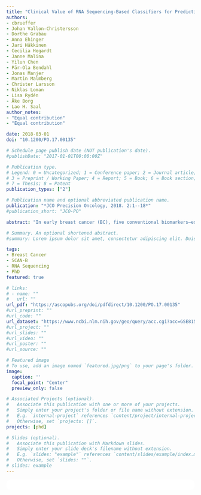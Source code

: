 ```yaml
---
title: "Clinical Value of RNA Sequencing-Based Classifiers for Prediction of the Five Conventional Breast Cancer Biomarkers: A Report From the Population-Based Multicenter Sweden Cancerome Analysis Network–Breast Initiative"
authors:
- cbrueffer
- Johan Vallon-Christersson
- Dorthe Grabau
- Anna Ehinger
- Jari Häkkinen
- Cecilia Hegardt
- Janne Malina
- Yilun Chen
- Pär-Ola Bendahl
- Jonas Manjer
- Martin Malmberg
- Christer Larsson
- Niklas Loman
- Lisa Rydén
- Åke Borg
- Lao H. Saal
author_notes:
- "Equal contribution"
- "Equal contribution"

date: 2018-03-01
doi: "10.1200/PO.17.00135"

# Schedule page publish date (NOT publication's date).
#publishDate: "2017-01-01T00:00:00Z"

# Publication type.
# Legend: 0 = Uncategorized; 1 = Conference paper; 2 = Journal article;
# 3 = Preprint / Working Paper; 4 = Report; 5 = Book; 6 = Book section;
# 7 = Thesis; 8 = Patent
publication_types: ["2"]

# Publication name and optional abbreviated publication name.
publication: "*JCO Precision Oncology, 2018. 2:1--18*"
#publication_short: "JCO-PO"

abstract: "In early breast cancer (BC), five conventional biomarkers—estrogen receptor (ER), progesterone receptor (PgR), human epidermal growth factor receptor 2 (HER2), Ki67, and Nottingham histologic grade (NHG)—are used to determine prognosis and treatment. We aimed to develop classifiers for these biomarkers that were based on tumor mRNA sequencing (RNA-seq), compare classification performance, and test whether such predictors could add value for risk stratification. In total, 3,678 patients with BC were studied. For 405 tumors, a comprehensive multi-rater histopathologic evaluation was performed. Using RNA-seq data, single-gene classifiers and multigene classifiers (MGCs) were trained on consensus histopathology labels. Trained classifiers were tested on a prospective population-based series of 3,273 BCs that included a median follow-up of 52 months (Sweden Cancerome Analysis Network—Breast [SCAN-B], ClinicalTrials.gov identifier: NCT02306096), and results were evaluated by agreement statistics and Kaplan-Meier and Cox survival analyses. Pathologist concordance was high for ER, PgR, and HER2 (average κ, 0.920, 0.891, and 0.899, respectively) but moderate for Ki67 and NHG (average κ, 0.734 and 0.581). Concordance between RNA-seq classifiers and histopathology for the independent cohort of 3,273 was similar to interpathologist concordance. Patients with discordant classifications, predicted as hormone responsive by histopathology but non–hormone responsive by MGC, had significantly inferior overall survival compared with patients who had concordant results. This extended to patients who received no adjuvant therapy (hazard ratio [HR], 3.19; 95% CI, 1.19 to 8.57), or endocrine therapy alone (HR, 2.64; 95% CI, 1.55 to 4.51). For cases identified as hormone responsive by histopathology and who received endocrine therapy alone, the MGC hormone-responsive classifier remained significant after multivariable adjustment (HR, 2.45; 95% CI, 1.39 to 4.34). Classification error rates for RNA-seq–based classifiers for the five key BC biomarkers generally were equivalent to conventional histopathology. However, RNA-seq classifiers provided added clinical value in particular for tumors determined by histopathology to be hormone responsive but by RNA-seq to be hormone insensitive."

# Summary. An optional shortened abstract.
#summary: Lorem ipsum dolor sit amet, consectetur adipiscing elit. Duis posuere tellus ac convallis placerat. Proin tincidunt magna sed ex sollicitudin condimentum.

tags:
- Breast Cancer
- SCAN-B
- RNA Sequencing
- PhD
featured: true

# links:
# - name: ""
#   url: ""
url_pdf: "https://ascopubs.org/doi/pdfdirect/10.1200/PO.17.00135"
#url_preprint: ""
#url_code: ""
url_dataset: "https://www.ncbi.nlm.nih.gov/geo/query/acc.cgi?acc=GSE81540"
#url_project: ""
#url_slides: ""
#url_video: ""
#url_poster: ""
#url_source: ""

# Featured image
# To use, add an image named `featured.jpg/png` to your page's folder. 
image:
  caption: ''
  focal_point: "Center"
  preview_only: false

# Associated Projects (optional).
#   Associate this publication with one or more of your projects.
#   Simply enter your project's folder or file name without extension.
#   E.g. `internal-project` references `content/project/internal-project/index.md`.
#   Otherwise, set `projects: []`.
projects: [phd]

# Slides (optional).
#   Associate this publication with Markdown slides.
#   Simply enter your slide deck's filename without extension.
#   E.g. `slides: "example"` references `content/slides/example/index.md`.
#   Otherwise, set `slides: ""`.
# slides: example
---
```


<html>
  <style>
    section {
        background: white;
        color: black;
        border-radius: 1em;
        padding: 1em;
        left: 50% }
    #inner {
        display: inline-block;
        display: flex;
        align-items: center;
        justify-content: center }
  </style>
  <section>
    <div id="inner">
      <script type='text/javascript' src='https://d1bxh8uas1mnw7.cloudfront.net/assets/embed.js'></script>
        <span style="float:left";
          class="__dimensions_badge_embed__"
          data-doi="10.1200/PO.17.00135"
          data-hide-zero-citations="true"
          data-legend="always">
        </span>
      <script async src="https://badge.dimensions.ai/badge.js" charset="utf-8"></script>
        <div  style="float:right";
          data-link-target="_blank"
          data-badge-details="right"
          data-badge-type="medium-donut"
          data-doi="10.1200/PO.17.00135"
          data-condensed="true"
          data-hide-no-mentions="true"
          class="altmetric-embed">
        </div>
    </div>
  </section>
